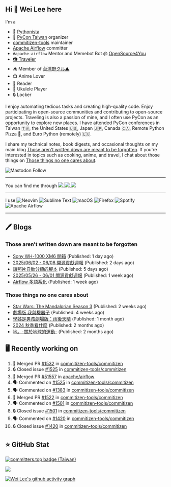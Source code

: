 ## Hi 👋 Wei Lee here

I'm a

* 🐍 [Pythonista](https://pycon-note.wei-lee.me/)
* 🐍 [PyCon Taiwan](https://tw.pycon.org/) organizer
* [commitizen-tools](https://github.com/commitizen-tools) maintainer
* [Apache Airflow](https://github.com/apache/airflow/) committer
* `#apache-airflow` Mentor and Memebot Bot @ [OpenSource4You](https://github.com/opensource4you/)
* [📷 Traveler](https://travlog.wei-lee.me/)
* ⛺ Member of [台湾野クル▲](https://twitter.com/Taiwannokuru)
* 📺 Anime Lover
* 📖 Reader
* 🎵 Ukulele Player
* 🔒 Locker

I enjoy automating tedious tasks and creating high-quality code. Enjoy participating in open-source communities and contributing to open-source projects. Traveling is also a passion of mine, and I often use PyCon as an opportunity to explore new places. I have attended PyCon conferences in Taiwan 🇹🇼, the United States 🇺🇸, Japan 🇯🇵, Canada 🇨🇦, Remote Python Pizza 🍕, and Euro Python (remotely) 🇪🇺.

I share my technical notes, book digests, and occasional thoughts on my main blog [Those aren't written down are meant to be forgotten](https://blog.wei-lee.me/). If you're interested in topics such as cooking, anime, and travel, I chat about those things on [Those things no one cares about](https://travlog.wei-lee.me/).

![Mastodon Follow](https://img.shields.io/mastodon/follow/109323826846876448)

---

<p align="left">
You can find me through
  <a href="https://in.linkedin.com/in/clleew" target="blank">
    <img src="https://img.shields.io/badge/LinkedIn-0077B5?style=for-the-badge&logo=linkedin&logoColor=white" />
  </a>
  <a href="https://twitter.com/clleew" target="blank">
    <img src="https://img.shields.io/badge/Twitter-1DA1F2?style=for-the-badge&logo=twitter&logoColor=white" />
  </a>
  <a href="https://github.com/Lee-W/" target="blank">
    <img src="https://img.shields.io/badge/GitHub-100000?style=for-the-badge&logo=github&logoColor=white" />
  </a>
</p>

---

I use ![Neovim](https://img.shields.io/badge/NeoVim-%2357A143.svg?&style=for-the-badge&logo=neovim&logoColor=white) ![Sublime Text](https://img.shields.io/badge/sublime_text-%23575757.svg?style=for-the-badge&logo=sublime-text&logoColor=important) ![macOS](https://img.shields.io/badge/mac%20os-000000?style=for-the-badge&logo=macos&logoColor=F0F0F0) ![Firefox](https://img.shields.io/badge/Firefox-FF7139?style=for-the-badge&logo=Firefox-Browser&logoColor=white) ![Spotify](https://img.shields.io/badge/Spotify-1ED760?style=for-the-badge&logo=spotify&logoColor=white) ![Apache Airflow](https://img.shields.io/badge/Apache%20Airflow-017CEE?style=for-the-badge&logo=Apache%20Airflow&logoColor=white)

---


## 🖊️ Blogs

### Those aren't written down are meant to be forgotten

* [Sony WH-1000 XM6 開箱](https://blog.wei-lee.me/posts/gossiping/2025/06/sony-wh-1000-xm6-unboxing) (Published: 1 day ago)
* [2025/06/02 - 06/08 開源貢獻週報](https://blog.wei-lee.me/posts/tech/2025/06/2025-06-02-06-08-open-source-report) (Published: 2 days ago)
* [讓照片自動分類的腳本](https://blog.wei-lee.me/posts/tech/2025/06/script-to-organize-photo) (Published: 5 days ago)
* [2025/05/26 - 06/01 開源貢獻週報](https://blog.wei-lee.me/posts/tech/2025/06/2025-05-26-06-01-open-source-report) (Published: 1 week ago)
* [Airflow 多語系化](https://blog.wei-lee.me/posts/tech/2025/05/airflow-multilingual) (Published: 1 week ago)

### Those things no one cares about
 
 * [Star Wars: The Mandalorian Season 3](https://travlog.wei-lee.me/posts/review/2025/05/star-wars-the-mandalorian-season-3) (Published: 2 weeks ago)
 * [劇場版 我與機器子](https://travlog.wei-lee.me/posts/review/2025/05/Boku-to-Roboko-Movie) (Published: 4 weeks ago)
 * [學姊是男孩劇場版：雨後天晴](https://travlog.wei-lee.me/posts/review/2025/05/senpai-wa-odokonoko-movie) (Published: 1 month ago)
 * [2024 秋季看什麼](https://travlog.wei-lee.me/posts/review/2025/04/what-i-watched-in-2024-fall) (Published: 2 months ago)
 * [地。-關於地球的運動-](https://travlog.wei-lee.me/posts/review/2025/03/chi-on-the-movements-of-the-earth) (Published: 2 months ago)

## 🖥️ Recently working on

1. 🎉 Merged PR [#1532](https://github.com/commitizen-tools/commitizen/pull/1532) in [commitizen-tools/commitizen](https://github.com/commitizen-tools/commitizen)
2. 🔒 Closed issue [#1525](https://github.com/commitizen-tools/commitizen/issues/1525) in [commitizen-tools/commitizen](https://github.com/commitizen-tools/commitizen)
3. 🎉 Merged PR [#51557](https://github.com/apache/airflow/pull/51557) in [apache/airflow](https://github.com/apache/airflow)
4. 🗣 Commented on [#1525](https://github.com/commitizen-tools/commitizen/issues/1525#issuecomment-2957548778) in [commitizen-tools/commitizen](https://github.com/commitizen-tools/commitizen)
5. 🗣 Commented on [#1383](https://github.com/commitizen-tools/commitizen/issues/1383#issuecomment-2957545231) in [commitizen-tools/commitizen](https://github.com/commitizen-tools/commitizen)
6. 🎉 Merged PR [#1522](https://github.com/commitizen-tools/commitizen/pull/1522) in [commitizen-tools/commitizen](https://github.com/commitizen-tools/commitizen)
7. 🗣 Commented on [#1501](https://github.com/commitizen-tools/commitizen/issues/1501#issuecomment-2955953934) in [commitizen-tools/commitizen](https://github.com/commitizen-tools/commitizen)
8. 🔒 Closed issue [#1501](https://github.com/commitizen-tools/commitizen/issues/1501) in [commitizen-tools/commitizen](https://github.com/commitizen-tools/commitizen)
9. 🗣 Commented on [#1420](https://github.com/commitizen-tools/commitizen/issues/1420#issuecomment-2955953202) in [commitizen-tools/commitizen](https://github.com/commitizen-tools/commitizen)
10. 🔒 Closed issue [#1420](https://github.com/commitizen-tools/commitizen/issues/1420) in [commitizen-tools/commitizen](https://github.com/commitizen-tools/commitizen)


## ⭐ GitHub Stat

[![committers.top badge (Taiwan)](https://user-badge.committers.top/taiwan_public/Lee-W.svg)](https://user-badge.committers.top/taiwan_public/Lee-W)

[![](https://github-readme-stats.vercel.app/api?username=Lee-W&show_icons=true&hide_title=true&cache_seconds=86400)](https://github.com/anuraghazra/github-readme-stats)

[![Wei Lee's github activity graph](https://github-readme-activity-graph.vercel.app/graph?username=Lee-W&theme=dracula)](https://github.com/ashutosh00710/github-readme-activity-graph)
